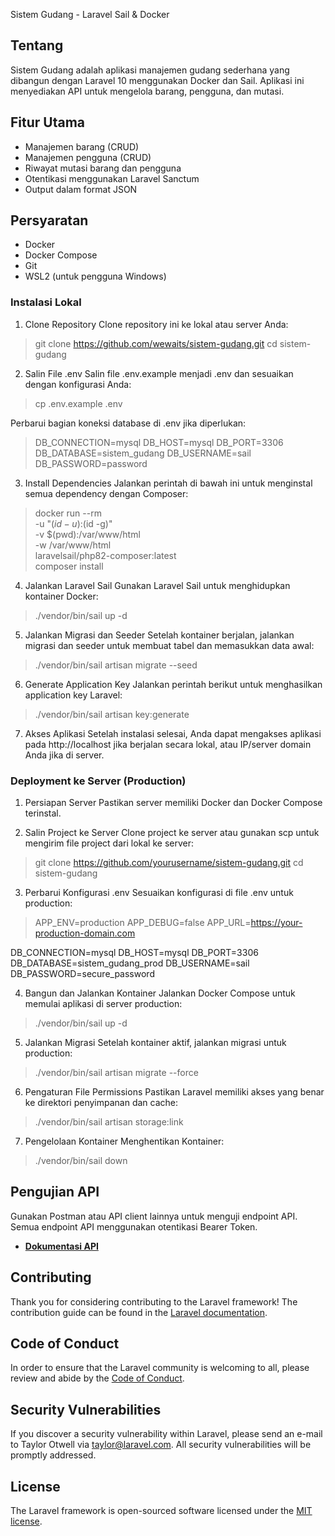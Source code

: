 Sistem Gudang - Laravel Sail & Docker

## Tentang

Sistem Gudang adalah aplikasi manajemen gudang sederhana yang dibangun dengan Laravel 10 menggunakan Docker dan Sail. Aplikasi ini menyediakan API untuk mengelola barang, pengguna, dan mutasi.

## Fitur Utama

- Manajemen barang (CRUD)
- Manajemen pengguna (CRUD)
- Riwayat mutasi barang dan pengguna
- Otentikasi menggunakan Laravel Sanctum
- Output dalam format JSON

## Persyaratan

- Docker
- Docker Compose
- Git
- WSL2 (untuk pengguna Windows)

### Instalasi Lokal

1. Clone Repository
Clone repository ini ke lokal atau server Anda:
>git clone https://github.com/wewaits/sistem-gudang.git
cd sistem-gudang

2. Salin File .env
Salin file .env.example menjadi .env dan sesuaikan dengan konfigurasi Anda:
>cp .env.example .env

Perbarui bagian koneksi database di .env jika diperlukan:
>DB_CONNECTION=mysql
DB_HOST=mysql
DB_PORT=3306
DB_DATABASE=sistem_gudang
DB_USERNAME=sail
DB_PASSWORD=password

3. Install Dependencies
Jalankan perintah di bawah ini untuk menginstal semua dependency dengan Composer:
>docker run --rm \
    -u "$(id -u):$(id -g)" \
    -v $(pwd):/var/www/html \
    -w /var/www/html \
    laravelsail/php82-composer:latest \
    composer install

4. Jalankan Laravel Sail
Gunakan Laravel Sail untuk menghidupkan kontainer Docker:
>./vendor/bin/sail up -d

5. Jalankan Migrasi dan Seeder
Setelah kontainer berjalan, jalankan migrasi dan seeder untuk membuat tabel dan memasukkan data awal:
>./vendor/bin/sail artisan migrate --seed

6. Generate Application Key
Jalankan perintah berikut untuk menghasilkan application key Laravel:
>./vendor/bin/sail artisan key:generate

7. Akses Aplikasi
Setelah instalasi selesai, Anda dapat mengakses aplikasi pada http://localhost jika berjalan secara lokal, atau IP/server domain Anda jika di server.

### Deployment ke Server (Production)

1. Persiapan Server
Pastikan server memiliki Docker dan Docker Compose terinstal.

2. Salin Project ke Server
Clone project ke server atau gunakan scp untuk mengirim file project dari lokal ke server:
>git clone https://github.com/yourusername/sistem-gudang.git
cd sistem-gudang

3. Perbarui Konfigurasi .env
Sesuaikan konfigurasi di file .env untuk production:
>APP_ENV=production
APP_DEBUG=false
APP_URL=https://your-production-domain.com

DB_CONNECTION=mysql
DB_HOST=mysql
DB_PORT=3306
DB_DATABASE=sistem_gudang_prod
DB_USERNAME=sail
DB_PASSWORD=secure_password

4. Bangun dan Jalankan Kontainer
Jalankan Docker Compose untuk memulai aplikasi di server production:
>./vendor/bin/sail up -d

5. Jalankan Migrasi
Setelah kontainer aktif, jalankan migrasi untuk production:
>./vendor/bin/sail artisan migrate --force

6. Pengaturan File Permissions
Pastikan Laravel memiliki akses yang benar ke direktori penyimpanan dan cache:
>./vendor/bin/sail artisan storage:link

7. Pengelolaan Kontainer
Menghentikan Kontainer:
>./vendor/bin/sail down

## Pengujian API

Gunakan Postman atau API client lainnya untuk menguji endpoint API. Semua endpoint API menggunakan otentikasi Bearer Token.
- **[Dokumentasi API](https://documenter.getpostman.com/view/4879233/2sAXqwYKse)**

## Contributing

Thank you for considering contributing to the Laravel framework! The contribution guide can be found in the [Laravel documentation](https://laravel.com/docs/contributions).

## Code of Conduct

In order to ensure that the Laravel community is welcoming to all, please review and abide by the [Code of Conduct](https://laravel.com/docs/contributions#code-of-conduct).

## Security Vulnerabilities

If you discover a security vulnerability within Laravel, please send an e-mail to Taylor Otwell via [taylor@laravel.com](mailto:taylor@laravel.com). All security vulnerabilities will be promptly addressed.

## License

The Laravel framework is open-sourced software licensed under the [MIT license](https://opensource.org/licenses/MIT).
